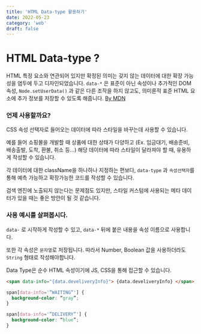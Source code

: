 ```yaml
---
title: 'HTML Data-type 활용하기'
date: 2022-05-23
category: 'web'
draft: false
---
```


# HTML Data-type ?

HTML 특정 요소와 연관되어 있지만 확정된 의미는 갖지 않는 데이터에 대한 확장 가능성을 염두에 두고 디자인되었습니다. `data-*` 은 표준이 아닌 속성이나 추가적인 DOM 속성, `Node.setUserData()`
과 같은 다른 조작을 하지 않고도, 의미론적 표준 HTML 요소에 추가 정보를 저장할 수 있도록 해줍니다. [By MDN](https://developer.mozilla.org/ko/docs/Learn/HTML/Howto/Use_data_attributes)

### 언제 사용할까요?

CSS 속성 선택자로 들어오는 데이터에 따라 스타일을 바꾸는데 사용할 수 있습니다.

예를 들어 쇼핑몰을 개발할 때 상품에 대한 상태가 다양하고 (Ex. 임금대기, 배송준비, 배송출발, 도착, 환불, 취소 등…) 해당 데이터에 따라 스타일이 달라져야 할 때, 유용하게 작성할 수 있습니다.

각 데이터에 대한 className을 하나하나 지정하는 편보다, `data-type` 과 `속성선택자`를 통해 예측 가능하고 확장가능한 코드를 작성할 수 있습니다.

검색 엔진에 노출되지 않는다는 문제점도 있지만, 스타일 커스텀에 사용되는 메타 데이터가 있을 때는 좋은 방안이 될 것 같습니다.

### 사용 예시를 살펴봅시다.

`data-` 로 시작하게 작성할 수 있고, `data-*` 뒤에 붙은 내용을 속성 이름으로 사용합니다.

또한 각 속성은 `문자열`로 저장됩니다. 따라서 Number, Boolean 값을 사용하더라도 `String` 형태로 작성해야합니다.

Data Type은 순수 HTML 속성이기에 JS, CSS을 통해 접근할 수 있습니다.

```html
<span data-info="{data.develiveryInfo}"> {data.develiveryInfo} </span>
```

```css
span[data-info='”WAITING”'] {
  background-color: “gray”;
}

span[data-info='”DELIVERY”'] {
  background-color: “blue”;
}
```

